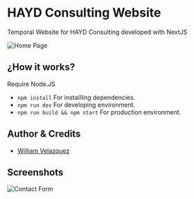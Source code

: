 # HAYD Consulting Website

Temporal Website for HAYD Consulting developed with NextJS

![Home Page](./.readme-stati/Home.png)

## ¿How it works?

Require Node.JS

* `npm install` For instailling dependencies.
* `npm run dev` For developing environment.
* `npm run build && npm start` For production environment.

## Author & Credits

- [William Velazquez](https://twitter.com/@WilliamVlazquez)

## Screenshots

![Contact Form](./.readme-stati/Contact.png)

